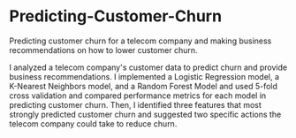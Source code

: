 # Predicting-Customer-Churn
Predicting customer churn for a telecom company and making business recommendations on how to lower customer churn.

I analyzed a telecom company's customer data to predict churn and provide business recommendations. I implemented a Logistic Regression model, a K-Nearest Neighbors model, and a Random Forest Model and used 5-fold cross validation and compared performance metrics for each model in predicting customer churn. Then, I identified three features that most strongly predicted customer churn and suggested two specific actions the telecom company could take to reduce churn.
